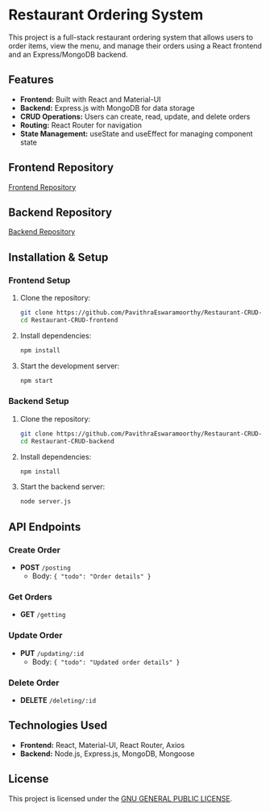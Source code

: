 # Restaurant Ordering System

This project is a full-stack restaurant ordering system that allows users to order items, view the menu, and manage their orders using a React frontend and an Express/MongoDB backend.

## Features
- **Frontend:** Built with React and Material-UI
- **Backend:** Express.js with MongoDB for data storage
- **CRUD Operations:** Users can create, read, update, and delete orders
- **Routing:** React Router for navigation
- **State Management:** useState and useEffect for managing component state

## Frontend Repository
[Frontend Repository](https://github.com/PavithraEswaramoorthy/Restaurant-CRUD-frontend)

## Backend Repository
[Backend Repository](https://github.com/PavithraEswaramoorthy/Restaurant-CRUD-backend)

## Installation & Setup

### Frontend Setup
1. Clone the repository:
   ```sh
   git clone https://github.com/PavithraEswaramoorthy/Restaurant-CRUD-frontend.git
   cd Restaurant-CRUD-frontend
   ```
2. Install dependencies:
   ```sh
   npm install
   ```
3. Start the development server:
   ```sh
   npm start
   ```

### Backend Setup
1. Clone the repository:
   ```sh
   git clone https://github.com/PavithraEswaramoorthy/Restaurant-CRUD-backend.git
   cd Restaurant-CRUD-backend
   ```
2. Install dependencies:
   ```sh
   npm install
   ```
3. Start the backend server:
   ```sh
   node server.js
   ```

## API Endpoints
### Create Order
- **POST** `/posting`
  - Body: `{ "todo": "Order details" }`

### Get Orders
- **GET** `/getting`

### Update Order
- **PUT** `/updating/:id`
  - Body: `{ "todo": "Updated order details" }`

### Delete Order
- **DELETE** `/deleting/:id`

## Technologies Used
- **Frontend:** React, Material-UI, React Router, Axios
- **Backend:** Node.js, Express.js, MongoDB, Mongoose

## License
This project is licensed under the [GNU GENERAL PUBLIC LICENSE](LICENSE).

